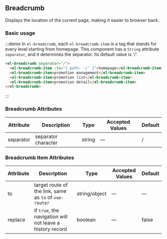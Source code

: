 <style>
</style>

## Breadcrumb

Displays the location of the current page, making it easier to browser back.

### Basic usage


:::demo In `el-breadcrumb`, each `el-breadcrumb-item` is a tag that stands for every level starting from homepage. This component has a `String` attribute `separator`, and it determines the separator. Its default value is '/'.

```html
<el-breadcrumb separator="/">
  <el-breadcrumb-item :to="{ path: '/' }">homepage</el-breadcrumb-item>
  <el-breadcrumb-item>promotion management</el-breadcrumb-item>
  <el-breadcrumb-item>promotion list</el-breadcrumb-item>
  <el-breadcrumb-item>promotion detail</el-breadcrumb-item>
</el-breadcrumb>
```
:::

### Breadcrumb Attributes
| Attribute      | Description          | Type      | Accepted Values            | Default|
|---------- |-------------- |---------- |--------------------------------  |-------- |
| separator | separator character | string | — | / |

### Breadcrumb Item Attributes
| Attribute      | Description          | Type      | Accepted Values            | Default|
|---------- |-------------- |---------- |--------------------------------  |-------- |
| to | target route of the link, same as `to` of `vue-router` | string/object | — | — |
| replace | if `true`, the navigation will not leave a history record | boolean | — | false |





